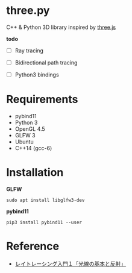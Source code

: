 # three.py

C++ & Python 3D library inspired by [three.js](https://github.com/mrdoob/three.js/)

**todo**

- [ ] Ray tracing
- [ ] Bidirectional path tracing
- [ ] Python3 bindings


# Requirements

- pybind11
- Python 3
- OpenGL 4.5
- GLFW 3
- Ubuntu
- C++14 (gcc-6)

# Installation

**GLFW**

```
sudo apt install libglfw3-dev
```

**pybind11**

```
pip3 install pybind11 --user
```

# Reference

- [レイトレーシング入門１「光線の基本と反射」](https://qiita.com/mebiusbox2/items/89e2db3b24e4c39502fe)